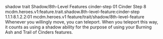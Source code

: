 <ability>
  <metadata>
    <class>shadow</class>
    <feature_type>trait</feature_type>
    <file_dpath>Shadow/8th-Level Features</file_dpath>
    <item_id>cinder-step</item_id>
    <item_index>01</item_index>
    <item_name>Cinder Step</item_name>
    <level>8</level>
    <scc>mcdm.heroes.v1:feature.trait.shadow.8th-level-feature:cinder-step</scc>
    <scdc>1.1.1:8.1.2.2:01</scdc>
    <source>mcdm.heroes.v1</source>
    <type>feature/trait/shadow/8th-level-feature</type>
  </metadata>
  <effects>
    <effect type="mundane">Whenever you willingly move, you can teleport. When you teleport this way, it counts as using a shadow ability for the purpose of using your Burning Ash and Trail of Cinders features.</effect>
  </effects>
</ability>
